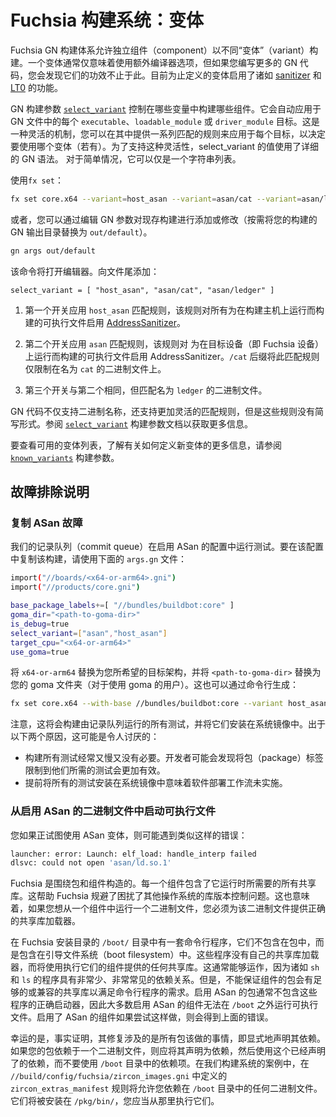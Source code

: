 <!-- 
# Fuchsia Build System: Variants
 -->
# Fuchsia 构建系统：变体

<!-- 
The Fuchsia GN build machinery allows for separate components to be built
in different "variants".  A variant usually just means using extra compiler
options, but they can do more than that if you write some more GN code.
The variants defined so far enable things like
[sanitizers](https://github.com/google/sanitizers/wiki) and
[LTO](https://llvm.org/docs/LinkTimeOptimization.html).
 -->
Fuchsia GN 构建体系允许独立组件（component）以不同“变体”（variant）构建。一个变体通常仅意味着使用额外编译器选项，但如果您编写更多的 GN 代码，您会发现它们的功效不止于此。目前为止定义的变体启用了诸如 [sanitizer](https://github.com/google/sanitizers/wiki) 和 [LT0](https://llvm.org/docs/LinkTimeOptimization.html) 的功能。

<!-- 
The GN build argument
[`select_variant`](/docs/gen/build_arguments.md#select_variant)
controls which components are built in which variants.  It applies
automatically to every `executable`, `loadable_module`, or `driver_module`
target in GN files.  It's a flexible mechanism in which you give a list of
matching rules to apply to each target to decide which variant to use (if
any).  To support this flexibility, the value for `select_variant` uses a
detailed GN syntax.  For simple cases, this can just be a list of strings.

Using `fx set`:
 -->
GN 构建参数 [`select_variant`](/docs/gen/build_arguments.md#select_variant) 控制在哪些变量中构建哪些组件。它会自动应用于 GN 文件中的每个 `executable`、`loadable_module` 或 `driver_module` 目标。这是一种灵活的机制，您可以在其中提供一系列匹配的规则来应用于每个目标，以决定要使用哪个变体（若有）。为了支持这种灵活性，select_variant 的值使用了详细的 GN 语法。 对于简单情况，它可以仅是一个字符串列表。

使用`fx set`：

```sh
fx set core.x64 --variant=host_asan --variant=asan/cat --variant=asan/ledger
```

<!-- 
Alternatively, you can add or modify the variants on an existing build by
editing the GN args (substituting your build's GN output directory
for `out/default` as necessary):
 -->
或者，您可以通过编辑 GN 参数对现存构建进行添加或修改（按需将您的构建的 GN 输出目录替换为 `out/default`）。

```sh
gn args out/default
```

<!-- 
That command will bring up an editor. Append to that file:
 -->
该命令将打开编辑器。向文件尾添加：

```
select_variant = [ "host_asan", "asan/cat", "asan/ledger" ]
```

<!-- 
 1. The first switch applies the `host_asan` matching rule, which enables
    [AddressSanitizer](https://clang.llvm.org/docs/AddressSanitizer.html)
    for all the executables built to run on the build host.

 2. The second switch applies the `asan` matching rule, which enables
    AddressSanitizer for executables built to run on the target (i.e. the
    Fuchsia device).  The `/cat` suffix constrains this matching rule only
    to the binary named `cat`.

 3. The third switch is like the second, but matches the binary named `ledger`.
 -->
 1. 第一个开关应用 `host_asan` 匹配规则，该规则对所有为在构建主机上运行而构建的可执行文件启用 [AddressSanitizer](https://clang.llvm.org/docs/AddressSanitizer.html)。

 2. 第二个开关应用 `asan` 匹配规则，该规则对 为在目标设备（即 Fuchsia 设备）上运行而构建的可执行文件启用 AddressSanitizer。`/cat` 后缀将此匹配规则仅限制在名为 `cat` 的二进制文件上。

 3. 第三个开关与第二个相同，但匹配名为 `ledger` 的二进制文件。

<!-- 
The GN code supports much more flexible matching rules than just the binary
name, but there are no shorthands for those. See the
[`select_variant`](/docs/gen/build_arguments.md#select_variant)
build argument documentation for more details.

To see the list of variants available and learn more about how to define
new ones, see the
[`known_variants`](/docs/gen/build_arguments.md#known_variants)
build argument.
 -->
GN 代码不仅支持二进制名称，还支持更加灵活的匹配规则，但是这些规则没有简写形式。参阅 [`select_variant`](/docs/gen/build_arguments.md#select_variant) 构建参数文档以获取更多信息。

要查看可用的变体列表，了解有关如何定义新变体的更多信息，请参阅 [`known_variants`](/docs/gen/build_arguments.md#known_variants) 构建参数。

<!-- 
## Troubleshooting notes
 -->
## 故障排除说明

<!-- 
### Replicating ASan failures
 -->
### 复制 ASan 故障

<!-- 
Our commit queue runs tests in an ASan-enabled configuration. To replicate the
build in this configuration, use the following `args.gn` file:
 -->
我们的记录队列（commit queue）在启用 ASan 的配置中运行测试。要在该配置中复制该构建，请使用下面的 `args.gn` 文件：


```sh
import("//boards/<x64-or-arm64>.gni")
import("//products/core.gni")

base_package_labels+=[ "//bundles/buildbot:core" ]
goma_dir="<path-to-goma-dir>"
is_debug=true
select_variant=["asan","host_asan"]
target_cpu="<x64-or-arm64>"
use_goma=true
```

<!-- 
Replace `x64-or-arm64` with your desired target architecture, and replace
`<path-to-goma-dir>` with the path to your goma dir (for those who use goma). This
can also be generated from the command line with:
 -->
将 `x64-or-arm64` 替换为您所希望的目标架构，并将 `<path-to-goma-dir>` 替换为您的 goma 文件夹（对于使用 goma 的用户）。这也可以通过命令行生成：

```sh
fx set core.x64 --with-base //bundles/buildbot:core --variant host_asan --variant asan --goma
```

<!-- 
Note that this will build all of the tests that are run by the commit queue and
install them in the system image. This may be undesirable for two reasons:

 * Building all of the tests is typically slow and unnecessary. Developers may
   find it more effective to limit the package labels to the tests they need.
 * Installing all of the tests in the system image ahead of time means that the
   software deployment workflow does not get exercised.
 -->
注意，这将会构建由记录队列运行的所有测试，并将它们安装在系统镜像中。出于以下两个原因，这可能是令人讨厌的：

 * 构建所有测试经常又慢又没有必要。开发者可能会发现将包（package）标签限制到他们所需的测试会更加有效。
 * 提前将所有的测试安装在系统镜像中意味着软件部署工作流未实施。

<!-- 
### Launching executables from within ASan-enabled binaries
 -->
### 从启用 ASan 的二进制文件中启动可执行文件

<!-- 
If you are trying to use the ASan variant, you may encounter an error that looks
like this:
 -->
您如果正试图使用 ASan 变体，则可能遇到类似这样的错误：

```sh
launcher: error: Launch: elf_load: handle_interp failed
dlsvc: could not open 'asan/ld.so.1'
```

<!-- 
Fuchsia is structured around packages and components. Each component contains
all of the shared libraries it needs to run. This helps Fuchsia avoid library
versioning issues that plague other operating systems. It also means that, if
you want to run a binary from within a component, you must provide the
appropriate shared library loader for that binary.
 -->
Fuchsia 是围绕包和组件构造的。每一个组件包含了它运行时所需要的所有共享库。这帮助 Fuchsia 规避了困扰了其他操作系统的库版本控制问题。这也意味着，如果您想从一个组件中运行一个二进制文件，您必须为该二进制文件提供正确的共享库加载器。

<!-- 
There are a set of command line programs located in the `/boot/` directory of
Fuchsia installs that are not contained in packages, but in the boot filesystem.
These programs do not have their own shared library loader, and will use
whatever shared libraries the component executing them provides. This normally
works, as programs like `sh` and `ls` have very minimal, very common
dependencies. However, there's no guarantee that the component's package will
have sufficient or compatible shared libraries for the command line program's
needs. ASan-enabled packages usually do not contain the right launcher for these
programs, so most ASan-enabled components cannot run executables out of
`/boot`. If an ASan-enabled component tries to do so, it gets the error above.
 -->
在 Fuchsia 安装目录的 `/boot/` 目录中有一套命令行程序，它们不包含在包中，而是包含在引导文件系统（boot filesystem）中。这些程序没有自己的共享库加载器，而将使用执行它们的组件提供的任何共享库。这通常能够运作，因为诸如 `sh` 和 `ls` 的程序具有非常少、非常常见的依赖关系。但是，不能保证组件的包会有足够的或兼容的共享库以满足命令行程序的需求。启用 ASan 的包通常不包含这些程序的正确启动器，因此大多数启用 ASan 的组件无法在 `/boot` 之外运行可执行文件。启用了 ASan 的组件如果尝试这样做，则会得到上面的错误。

<!-- 
Fortunately, it turns out that the fix involves doing what all packages should
do anyway, which is to declare their dependencies explicitly. If your package
depends on a binary, it should declare it as a dependency, and then use that
declared dependency instead of the one in the `/boot` directory. In the case of
our build system, the `zircon_extras_manifest` rule defined in
`//build/config/fuchsia/zircon_images.gni` will allow you to depend on any of
the binaries found in the `/boot` directory. They will be installed in
`/pkg/bin/`, and you should execute them from there.
 -->
幸运的是，事实证明，其修复涉及的是所有包该做的事情，即显式地声明其依赖。如果您的包依赖于一个二进制文件，则应将其声明为依赖，然后使用这个已经声明了的依赖，而不要使用 `/boot` 目录中的依赖项。在我们构建系统的案例中，在 `//build/config/fuchsia/zircon_images.gni` 中定义的 `zircon_extras_manifest` 规则将允许您依赖在 `/boot` 目录中的任何二进制文件。它们将被安装在
`/pkg/bin/`，您应当从那里执行它们。
